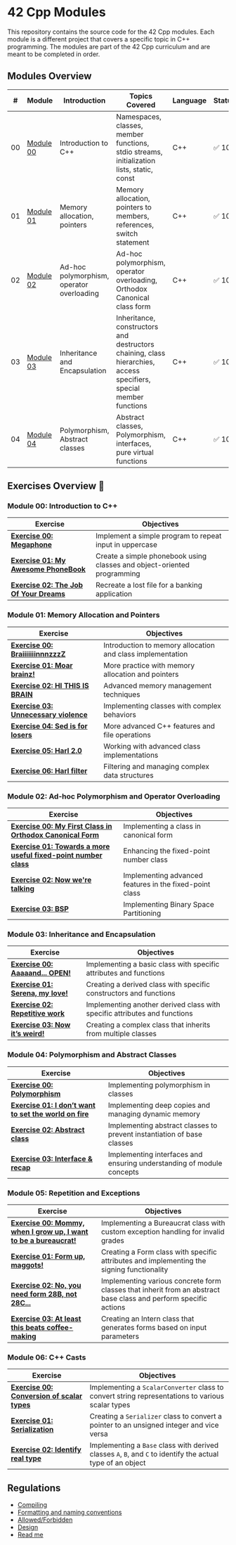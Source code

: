 # 42 Cpp Modules

This repository contains the source code for the 42 Cpp modules. Each module is a different project that covers a specific topic in C++ programming. The modules are part of the 42 Cpp curriculum and are meant to be completed in order.

## Modules Overview

| #   | Module                                 | Introduction          | Topics Covered                                                                 | Language | Status | Comments                              |
|-----|----------------------------------------|-----------------------|-------------------------------------------------------------------------------|----------|--------|---------------------------------------|
| 00  | [Module 00](cpp00/)            | Introduction to C++   | Namespaces, classes, member functions, stdio streams, initialization lists, static, const | C++      | ✅ 100  | Basic C++ concepts                    |
| 01  | [Module 01](cpp01/)            | Memory allocation, pointers | Memory allocation, pointers to members, references, switch statement         | C++      | ✅ 100  | Intermediate concepts                 |
| 02  | [Module 02](cpp02/)            | Ad-hoc polymorphism, operator overloading | Ad-hoc polymorphism, operator overloading, Orthodox Canonical class form     | C++      | ✅ 100   | Advanced concepts                     |
| 03  | [Module 03](cpp03/)            | Inheritance and Encapsulation | Inheritance, constructors and destructors chaining, class hierarchies, access specifiers, special member functions | C++      | ✅ 100   | Inheritance and encapsulation concepts|
| 04  | [Module 04](cpp04/)            | Polymorphism, Abstract classes | Abstract classes, Polymorphism, interfaces, pure virtual functions           | C++      | ✅ 100   | Polymorphism and abstract concepts    |

## Exercises Overview 📝

### Module 00: Introduction to C++

| Exercise                                         | Objectives                                                                 |
|--------------------------------------------------|----------------------------------------------------------------------------|
| **[Exercise 00: Megaphone](cpp00/ex00/)**        | Implement a simple program to repeat input in uppercase                    |
| **[Exercise 01: My Awesome PhoneBook](cpp00/ex01/)** | Create a simple phonebook using classes and object-oriented programming      |
| **[Exercise 02: The Job Of Your Dreams](cpp00/ex02/)** | Recreate a lost file for a banking application                              |

### Module 01: Memory Allocation and Pointers

| Exercise                                         | Objectives                                                                 |
|--------------------------------------------------|----------------------------------------------------------------------------|
| **[Exercise 00: BraiiiiiiinnnzzzZ](cpp01/ex00/)**| Introduction to memory allocation and class implementation                 |
| **[Exercise 01: Moar brainz!](cpp01/ex01/)**     | More practice with memory allocation and pointers                          |
| **[Exercise 02: HI THIS IS BRAIN](cpp01/ex02/)** | Advanced memory management techniques                                      |
| **[Exercise 03: Unnecessary violence](cpp01/ex03/)**| Implementing classes with complex behaviors                              |
| **[Exercise 04: Sed is for losers](cpp01/ex04/)**| More advanced C++ features and file operations                             |
| **[Exercise 05: Harl 2.0](cpp01/ex05/)**         | Working with advanced class implementations                                |
| **[Exercise 06: Harl filter](cpp01/ex06/)**      | Filtering and managing complex data structures                             |

### Module 02: Ad-hoc Polymorphism and Operator Overloading

| Exercise                                                 | Objectives                                                                |
|----------------------------------------------------------|--------------------------------------------------------------------------|
| **[Exercise 00: My First Class in Orthodox Canonical Form](cpp02/ex00/)** | Implementing a class in canonical form                                    |
| **[Exercise 01: Towards a more useful fixed-point number class](cpp02/ex01/)** | Enhancing the fixed-point number class                                    |
| **[Exercise 02: Now we're talking](cpp02/ex02/)**        | Implementing advanced features in the fixed-point class                   |
| **[Exercise 03: BSP](cpp02/ex03/)**                      | Implementing Binary Space Partitioning                                    |

### Module 03: Inheritance and Encapsulation

| Exercise                                         | Objectives                                                                |
|--------------------------------------------------|---------------------------------------------------------------------------|
| **[Exercise 00: Aaaaand... OPEN!](cpp03/ex00/)** | Implementing a basic class with specific attributes and functions         |
| **[Exercise 01: Serena, my love!](cpp03/ex01/)** | Creating a derived class with specific constructors and functions         |
| **[Exercise 02: Repetitive work](cpp03/ex02/)**  | Implementing another derived class with specific attributes and functions |
| **[Exercise 03: Now it’s weird!](cpp03/ex03/)**  | Creating a complex class that inherits from multiple classes              |

### Module 04: Polymorphism and Abstract Classes

| Exercise                                         | Objectives                                                                |
|--------------------------------------------------|---------------------------------------------------------------------------|
| **[Exercise 00: Polymorphism](cpp04/ex00/)**     | Implementing polymorphism in classes                                      |
| **[Exercise 01: I don’t want to set the world on fire](cpp04/ex01/)** | Implementing deep copies and managing dynamic memory                    |
| **[Exercise 02: Abstract class](cpp04/ex02/)**   | Implementing abstract classes to prevent instantiation of base classes    |
| **[Exercise 03: Interface & recap](cpp04/ex03/)**| Implementing interfaces and ensuring understanding of module concepts     |

### Module 05: Repetition and Exceptions

| Exercise                                         | Objectives                                                                |
|--------------------------------------------------|---------------------------------------------------------------------------|
| **[Exercise 00: Mommy, when I grow up, I want to be a bureaucrat!](cpp05/ex00/)** | Implementing a Bureaucrat class with custom exception handling for invalid grades |
| **[Exercise 01: Form up, maggots!](cpp05/ex01/)** | Creating a Form class with specific attributes and implementing the signing functionality |
| **[Exercise 02: No, you need form 28B, not 28C...](cpp05/ex02/)** | Implementing various concrete form classes that inherit from an abstract base class and perform specific actions |
| **[Exercise 03: At least this beats coffee-making](cpp05/ex03/)** | Creating an Intern class that generates forms based on input parameters   |

### Module 06: C++ Casts

| Exercise                                         | Objectives                                                                |
|--------------------------------------------------|---------------------------------------------------------------------------|
| **[Exercise 00: Conversion of scalar types](cpp06/ex00/)** | Implementing a `ScalarConverter` class to convert string representations to various scalar types |
| **[Exercise 01: Serialization](cpp06/ex01/)**    | Creating a `Serializer` class to convert a pointer to an unsigned integer and vice versa |
| **[Exercise 02: Identify real type](cpp06/ex02/)**| Implementing a `Base` class with derived classes `A`, `B`, and `C` to identify the actual type of an object |

## Regulations

- [Compiling](./REGULATIONS.md#compiling)
- [Formatting and naming conventions](./REGULATIONS.md#formatting-and-naming-conventions)
- [Allowed/Forbidden](./REGULATIONS.md#allowed/forbidden)
- [Design](./REGULATIONS.md#Design_Requirements)
- [Read me](./REGULATIONS.md#Read_Me)